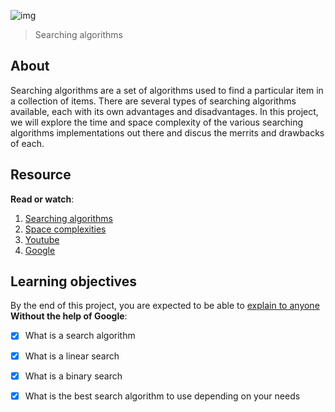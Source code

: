 ![img](https://assets.imaginablefutures.com/media/images/ALX_Logo.max-200x150.png)
  > Searching algorithms

## About
Searching algorithms are a set of algorithms used to find a particular item in a collection of items. There are several types of searching algorithms available, each with its own advantages and disadvantages. In this project, we will explore the time and space complexity of the various searching algorithms implementations out there and discus the merrits and drawbacks of each. 


## Resource
__Read or watch__:
1. [Searching algorithms](https://en.wikipedia.org/wiki/Search_algorithm)
2. [Space complexities](https://www.geeksforgeeks.org/g-fact-86/)
3. [Youtube](https://www.youtube.com/results?search_query=searching+algorithms)
4. [Google](https://www.google.com/search?q=searching+algorithms)

## Learning objectives
By the end of this project, you are expected to be able to [explain to anyone](https://fs.blog/feynman-learning-technique/) __Without the help of Google__:

* [X] What is a search algorithm
* [X] What is a linear search
* [X] What is a binary search
* [X] What is the best search algorithm to use depending on your needs

